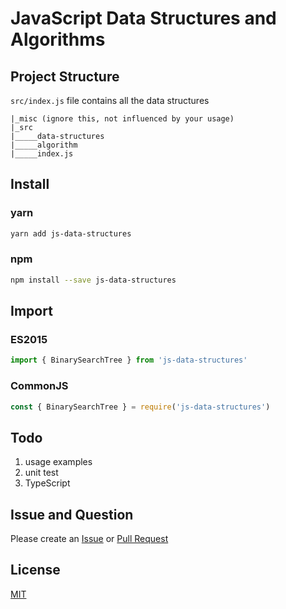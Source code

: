 # JavaScript Data Structures and Algorithms

## Project Structure
`src/index.js` file contains all the data structures 

```
|_misc (ignore this, not influenced by your usage)
|_src 
|_____data-structures
|_____algorithm
|_____index.js
```

## Install

### yarn

```bash
yarn add js-data-structures
```

### npm

```bash
npm install --save js-data-structures
```

## Import

### ES2015

```javascript
import { BinarySearchTree } from 'js-data-structures'
```

### CommonJS

```javascript
const { BinarySearchTree } = require('js-data-structures')
```

## Todo
1. usage examples
2. unit test
3. TypeScript

## Issue and Question

Please create an [Issue](https://github.com/Sunny-Kid/Algorithm/issues) or [Pull Request](https://github.com/Sunny-Kid/Algorithm/pulls) 

## License
[MIT](https://github.com/Sunny-Kid/Algorithm/blob/master/LICENSE)